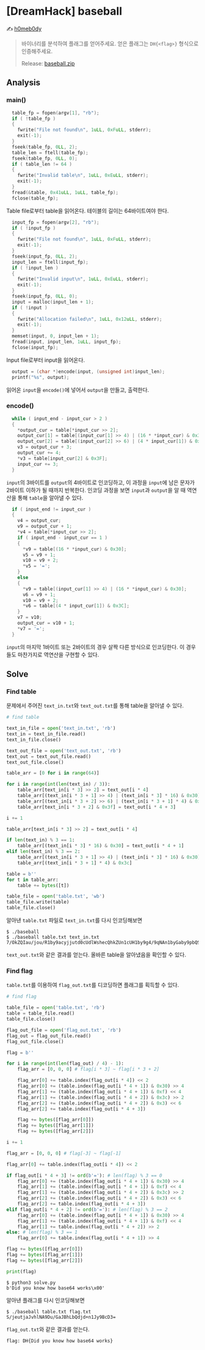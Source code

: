 # [DreamHack] baseball

:writing_hand: [h0meb0dy](mailto:h0meb0dysj@gmail.com)

> 바이너리를 분석하여 플래그를 얻어주세요.
> 얻은 플래그는 `DH{<flag>}` 형식으로 인증해주세요.
>
> Release: [baseball.zip](https://github.com/h0meb0dy/Dreamhack-Wargame/files/8598526/baseball.zip)

## Analysis

### main()

```c
  table_fp = fopen(argv[1], "rb");
  if ( !table_fp )
  {
    fwrite("File not found\n", 1uLL, 0xFuLL, stderr);
    exit(-1);
  }
  fseek(table_fp, 0LL, 2);
  table_len = ftell(table_fp);
  fseek(table_fp, 0LL, 0);
  if ( table_len != 64 )
  {
    fwrite("Invalid table\n", 1uLL, 0xEuLL, stderr);
    exit(-1);
  }
  fread(&table, 0x41uLL, 1uLL, table_fp);
  fclose(table_fp);
```

Table file로부터 table을 읽어온다. 테이블의 길이는 64바이트여야 한다.

```c
  input_fp = fopen(argv[2], "rb");
  if ( !input_fp )
  {
    fwrite("File not found\n", 1uLL, 0xFuLL, stderr);
    exit(-1);
  }
  fseek(input_fp, 0LL, 2);
  input_len = ftell(input_fp);
  if ( !input_len )
  {
    fwrite("Invalid input\n", 1uLL, 0xEuLL, stderr);
    exit(-1);
  }
  fseek(input_fp, 0LL, 0);
  input = malloc(input_len + 1);
  if ( !input )
  {
    fwrite("Allocation failed\n", 1uLL, 0x12uLL, stderr);
    exit(-1);
  }
  memset(input, 0, input_len + 1);
  fread(input, input_len, 1uLL, input_fp);
  fclose(input_fp);
```

Input file로부터 input을 읽어온다.

```c
  output = (char *)encode(input, (unsigned int)input_len);
  printf("%s", output);
```

읽어온 `input`을 `encode()`에 넣어서 `output`을 만들고, 출력한다.

### encode()

```c
  while ( input_end - input_cur > 2 )
  {
    *output_cur = table[*input_cur >> 2];
    output_cur[1] = table[(input_cur[1] >> 4) | (16 * *input_cur) & 0x30];
    output_cur[2] = table[(input_cur[2] >> 6) | (4 * input_cur[1]) & 0x3C];
    v3 = output_cur + 3;
    output_cur += 4;
    *v3 = table[input_cur[2] & 0x3F];
    input_cur += 3;
  }
```

`input`의 3바이트를 `output`의 4바이트로 인코딩하고, 이 과정을 `input`에 남은 문자가 2바이트 이하가 될 때까지 반복한다. 인코딩 과정을 보면 `input`과 `output`을 알 때 역연산을 통해 `table`을 알아낼 수 있다.

```c
  if ( input_end != input_cur )
  {
    v4 = output_cur;
    v9 = output_cur + 1;
    *v4 = table[*input_cur >> 2];
    if ( input_end - input_cur == 1 )
    {
      *v9 = table[(16 * *input_cur) & 0x30];
      v5 = v9 + 1;
      v10 = v9 + 2;
      *v5 = '=';
    }
    else
    {
      *v9 = table[(input_cur[1] >> 4) | (16 * *input_cur) & 0x30];
      v6 = v9 + 1;
      v10 = v9 + 2;
      *v6 = table[(4 * input_cur[1]) & 0x3C];
    }
    v7 = v10;
    output_cur = v10 + 1;
    *v7 = '=';
  }
```

`input`의 마지막 1바이트 또는 2바이트의 경우 살짝 다른 방식으로 인코딩한다. 이 경우들도 마찬가지로 역연산을 구현할 수 있다.

## Solve

### Find table

문제에서 주어진 `text_in.txt`와 `text_out.txt`를 통해 table을 알아낼 수 있다.

```python
# find table

text_in_file = open('text_in.txt', 'rb')
text_in = text_in_file.read()
text_in_file.close()

text_out_file = open('text_out.txt', 'rb')
text_out = text_out_file.read()
text_out_file.close()

table_arr = [0 for i in range(64)]

for i in range(int(len(text_in) / 3)):
    table_arr[text_in[i * 3] >> 2] = text_out[i * 4]
    table_arr[(text_in[i * 3 + 1] >> 4) | (text_in[i * 3] * 16) & 0x30] = text_out[i * 4 + 1]
    table_arr[(text_in[i * 3 + 2] >> 6) | (text_in[i * 3 + 1] * 4) & 0x3c] = text_out[i * 4 + 2]
    table_arr[text_in[i * 3 + 2] & 0x3f] = text_out[i * 4 + 3]

i += 1

table_arr[text_in[i * 3] >> 2] = text_out[i * 4]

if len(text_in) % 3 == 1:
    table_arr[(text_in[i * 3] * 16) & 0x30] = text_out[i * 4 + 1]
elif len(text_in) % 3 == 2:
    table_arr[(text_in[i * 3 + 1] >> 4) | (text_in[i * 3] * 16) & 0x30] = text_out[i * 4 + 1]
    table_arr[(text_in[i * 3 + 1] * 4) & 0x3c]

table = b''
for t in table_arr:
    table += bytes([t])

table_file = open('table.txt', 'wb')
table_file.write(table)
table_file.close()
```

알아낸 `table.txt` 파일로 `text_in.txt`를 다시 인코딩해보면

```
$ ./baseball
$ ./baseball table.txt text_in.txt
7/OkZQIau/jou/R1by9acyjjutd0cUdlWshecQhkZUn1cUH1by9g4/9qNAn1byGaby9pbQSjWshgbUmqZAF+JtOBZUn1b8e1YoMPYoM1ny95ZAO+J/jaNAOB2vhrNLhVNDO0cshWNDIjbnrnZQhj4AM1S/Fmu/jou/GjN/n1bUm5JUFpNte1NyH1VA9yZUqLZQu13VR=
```

`text_out.txt`와 같은 결과를 얻는다. 올바른 table을 알아냈음을 확인할 수 있다.

### Find flag

`table.txt`를 이용하여 `flag_out.txt`를 디코딩하면 플래그를 획득할 수 있다.

```python
# find flag

table_file = open('table.txt', 'rb')
table = table_file.read()
table_file.close()

flag_out_file = open('flag_out.txt', 'rb')
flag_out = flag_out_file.read()
flag_out_file.close()

flag = b''

for i in range(int(len(flag_out) / 4) - 1):
    flag_arr = [0, 0, 0] # flag[i * 3] ~ flag[i * 3 + 2]

    flag_arr[0] += table.index(flag_out[i * 4]) << 2
    flag_arr[0] += (table.index(flag_out[i * 4 + 1]) & 0x30) >> 4
    flag_arr[1] += (table.index(flag_out[i * 4 + 1]) & 0xf) << 4
    flag_arr[1] += (table.index(flag_out[i * 4 + 2]) & 0x3c) >> 2
    flag_arr[2] += (table.index(flag_out[i * 4 + 2]) & 0x3) << 6
    flag_arr[2] += table.index(flag_out[i * 4 + 3])

    flag += bytes([flag_arr[0]])
    flag += bytes([flag_arr[1]])
    flag += bytes([flag_arr[2]])

i += 1

flag_arr = [0, 0, 0] # flag[-3] ~ flag[-1]

flag_arr[0] += table.index(flag_out[i * 4]) << 2

if flag_out[i * 4 + 3] != ord(b'='): # len(flag) % 3 == 0
    flag_arr[0] += (table.index(flag_out[i * 4 + 1]) & 0x30) >> 4
    flag_arr[1] += (table.index(flag_out[i * 4 + 1]) & 0xf) << 4
    flag_arr[1] += (table.index(flag_out[i * 4 + 2]) & 0x3c) >> 2
    flag_arr[2] += (table.index(flag_out[i * 4 + 2]) & 0x3) << 6
    flag_arr[2] += table.index(flag_out[i * 4 + 3])
elif flag_out[i * 4 + 2] != ord(b'='): # len(flag) % 3 == 2
    flag_arr[0] += (table.index(flag_out[i * 4 + 1]) & 0x30) >> 4
    flag_arr[1] += (table.index(flag_out[i * 4 + 1]) & 0xf) << 4
    flag_arr[1] += table.index(flag_out[i * 4 + 2]) >> 2
else: # len(flag) % 3 == 1
    flag_arr[0] += table.index(flag_out[i * 4 + 1]) >> 4

flag += bytes([flag_arr[0]])
flag += bytes([flag_arr[1]])
flag += bytes([flag_arr[2]])

print(flag)
```

```
$ python3 solve.py
b'Did you know how base64 works\x00'
```

알아낸 플래그를 다시 인코딩해보면

```
$ ./baseball table.txt flag.txt
S/jeutjaJvhlNA9Du/GaJBhLbQdjd+n1Jy9BcD3=
```

`flag_out.txt`와 같은 결과를 얻는다.

```
flag: DH{Did you know how base64 works}
```